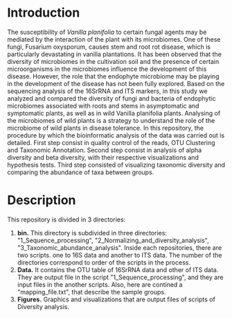 # Introduction
The susceptibility of _Vanilla planifolia_ to certain fungal agents may be mediated by the interaction of the plant with its microbiomes. One of these fungi, Fusarium oxysporum, causes stem and root rot disease, which is particularly devastating in vanilla plantations. It has been observed that the diversity of microbiomes in the cultivation soil and the presence of certain microorganisms in the microbiomes influence the development of this disease. However, the role that the endophyte microbiome may be playing in the development of the disease has not been fully explored. Based on the sequencing analysis of the 16SrRNA and ITS markers, in this study we analyzed and compared the diversity of fungi and bacteria of endophytic microbiomes associated with roots and stems in asymptomatic and symptomatic plants, as well as in wild Vanilla planifolia plants. Analysing of the microbiomes of wild plants is a strategy to understand the role of the microbiome of wild plants in disease tolerance. In this repository, the procedure by which the bioinformatic analysis of the data was carried out is detailed. First step consist in quality control of the reads, OTU Clustering and Taxonomic Annotation. Second step consist in analysis of alpha diversity and beta diversity, with their respective visualizations and hypothesis tests. Third step consisted of visualizing taxonomic diversity and comparing the abundance of taxa between groups. 
# Description
This repository is divided in 3 directories: 
1.	**bin.** This directory is subdivided in three directories: "1_Sequence_processing", "2_Normalizing_and_diversity_analysis", "3_Taxonomic_abundance_analysis". Inside each repositories, there are two scripts. one to 16S data and another to ITS data. The number of the directories correspond to order of the scripts in the process. 
2.	**Data.** It contains the OTU table of 16SrRNA data and other of ITS data. They are output file in the script "1_Sequence_processing", and they are input files in the another scripts. Also, here are contined a "mapping_file.txt", that describe the sample groups.  
3.	**Figures.** Graphics and visualizations that are output files of scripts of Diversity analysis. 
